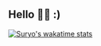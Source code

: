 ## Hello 👋🏻 :)

[![Suryo's wakatime stats](https://github-readme-stats.vercel.app/api/wakatime?username=theoyrus&custom_title=My%20Wakatime%20Week%20Stats)](https://wakatime.com/@theoyrus)
